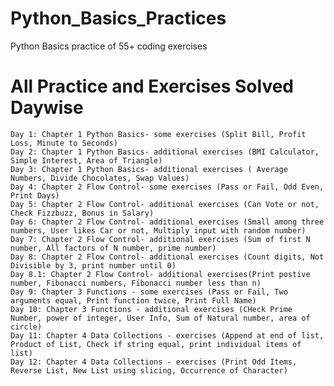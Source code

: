 # Python_Basics_Practices
Python Basics practice of 55+ coding exercises

# All Practice and Exercises Solved Daywise
    Day 1: Chapter 1 Python Basics- some exercises (Split Bill, Profit Loss, Minute to Seconds)
    Day 2: Chapter 1 Python Basics- additional exercises (BMI Calculator, Simple Interest, Area of Triangle)
    Day 3: Chapter 1 Python Basics- additional exercises ( Average Numbers, Divide Chocolates, Swap Values)
    Day 4: Chapter 2 Flow Control- some exercises (Pass or Fail, Odd Even, Print Days)
    Day 5: Chapter 2 Flow Control- additional exercises (Can Vote or not, Check Fizzbuzz, Bonus in Salary)
    Day 6: Chapter 2 Flow Control- additional exercises (Small among three numbers, User likes Car or not, Multiply input with random number)
    Day 7: Chapter 2 Flow Control- additional exercises (Sum of first N number, All factors of N number, prime number)
    Day 8: Chapter 2 Flow Control- additional exercises (Count digits, Not Divisible by 3, print number until 0)
    Day 8.1: Chapter 2 Flow Control- additional exercises(Print postive number, Fibonacci numbers, Fibonacci number less than n)
    Day 9: Chapter 3 Functions - some exercises (Pass or Fail, Two arguments equal, Print function twice, Print Full Name)
    Day 10: Chapter 3 Functions - additional exercises (CHeck Prime Number, power of integer, User Info, Sum of Natural number, area of circle)
    Day 11: Chapter 4 Data Collections - exercises (Append at end of list, Product of List, Check if string equal, print individual items of list)
    Day 12: Chapter 4 Data Collections - exercises (Print Odd Items, Reverse List, New List using slicing, Occurrence of Character)    